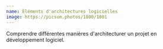 ```yaml
---
name: Éléments d'architectures logicielles
image: https://picsum.photos/1800/1801
---
```

Comprendre différentes manières d'architecturer un projet en développement logiciel.

